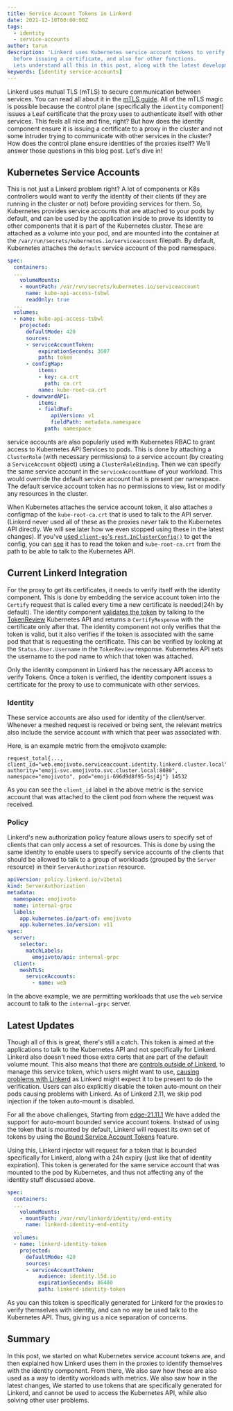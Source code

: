 ```yaml
---
title: Service Account Tokens in Linkerd
date: 2021-12-10T00:00:00Z
tags:
  - identity
  - service-accounts
author: tarun
description: 'Linkerd uses Kubernetes service account tokens to verify the proxy
  before issuing a certificate, and also for other functions.
  Lets understand all this in this post, along with the latest developments. '
keywords: [identity service-accounts]
---
```


Linkerd uses mutual TLS (mTLS) to secure communication between services. You can
read all about it in the [mTLS guide](https://buoyant.io/mtls-guide/). All of
the mTLS magic is possible because the control plane (specifically the
`identity` component) issues a Leaf certificate that the proxy uses
to authenticate itself with other services. This feels all nice and fine,
right? But how does the identity component ensure it is issuing a certificate
to a proxy in the cluster and not some intruder trying to communicate with
other services in the cluster? How does the control plane ensure identities of the
proxies itself? We'll answer those questions in this blog post. Let's dive in!

## Kubernetes Service Accounts

This is not just a Linkerd problem right? A lot of components or K8s controllers
would want to verify the identity  of their clients (if they are running
in the cluster or not) before providing services for them. So, Kubernetes provides
service accounts that are attached to your pods by default, and can be used
by the application inside to prove its identity to other components that it is
part of the Kubernetes cluster. These are attached as a volume into your pod,
and are mounted into the container at the `/var/run/secrets/kubernetes.io/serviceaccount`
filepath. By default, Kubernetes attaches the `default` service account of the pod
namespace.

```yaml
spec:
  containers:
  ...
    volumeMounts:
    - mountPath: /var/run/secrets/kubernetes.io/serviceaccount
      name: kube-api-access-tsbwl
      readOnly: true
  ...
  volumes:
  - name: kube-api-access-tsbwl
    projected:
      defaultMode: 420
      sources:
      - serviceAccountToken:
          expirationSeconds: 3607
          path: token
      - configMap:
          items:
          - key: ca.crt
            path: ca.crt
          name: kube-root-ca.crt
      - downwardAPI:
          items:
          - fieldRef:
              apiVersion: v1
              fieldPath: metadata.namespace
            path: namespace
```

service accounts are also popularly used with Kubernetes RBAC to grant access to
Kubernetes API Services to pods. This is done by attaching a `ClusterRole` (with
necessary permissions) to a service account (by creating a `ServiceAccount` object)
using a `ClusterRoleBinding`. Then we can specify the same service account in the
`serviceAccountName` of your workload. This would override the default service
account that is present per namespace. The default service account token
has no permissions to view, list or modify any resources in the cluster.

When Kubernetes attaches the service account token, it also attaches a configmap
of the `kube-root-ca.crt` that is used to talk to the API server. (Linkerd never
used all of these as the proxies *never* talk to the Kubernetes API directly.
We will see later how we even stopped using these in the latest changes).
If you've [used `client-go`'s `rest.InClusterConfig()`](https://github.com/kubernetes/client-go/blob/master/examples/in-cluster-client-configuration/main.go#L42)
to get the config, you can [see](https://github.com/kubernetes/client-go/blob/master/rest/config.go#L514)
it has to read the token and `kube-root-ca.crt` from the path to be able to talk
to the Kubernetes API.

## Current Linkerd Integration

For the proxy to get its certificates, it needs to verify itself with the identity
component. This is done by embedding the service account token into the `Certify`
request that is called every time a new certificate is needed(24h by default).
The identity component [validates the token](https://github.com/linkerd/linkerd2/blob/main/controller/identity/validator.go#L51)
by talking to the [TokenReview](https://kubernetes.io/docs/reference/generated/kubernetes-api/v1.19/#tokenreview-v1-authentication-k8s-io)
Kubernetes API and returns a `CertifyResponse` with the certificate only after
that. The identity component not only verifies that the token is valid, but it also
verifies if the token is associated with the same pod that that is requesting the
certificate. This can be verified by looking at the `Status.User.Username` in the
`TokenReview` response. Kubernetes API sets the username to the pod name to which
that token was attached.

Only the identity component in Linkerd has the necessary API access to verify Tokens.
Once a token is verified, the identity component issues a certificate
for the proxy to use to communicate with other services.

### Identity

These service accounts are also used for identity of the client/server.
Whenever a meshed request is received or being sent, the relevant metrics
also include the service account with which that peer was associated with.

Here, is an example metric from the emojivoto example:

```promql
request_total{..., client_id="web.emojivoto.serviceaccount.identity.linkerd.cluster.local", authority="emoji-svc.emojivoto.svc.cluster.local:8080",  namespace="emojivoto", pod="emoji-696d9d8f95-5sj4j"} 14532
```

As you can see the `client_id` label in the above metric is the service account
that was attached to the client pod from where the request was received.

### Policy

Linkerd's new authorization policy feature allows users to specify set of clients
that can only access a set of resources. This is done by using the same identity
to enable users to specify service accounts of the clients that should be allowed
to talk to a group of workloads (grouped by the `Server` resource) in
their `ServerAuthorization` resource.

```yaml
apiVersion: policy.linkerd.io/v1beta1
kind: ServerAuthorization
metadata:
  namespace: emojivoto
  name: internal-grpc
  labels:
    app.kubernetes.io/part-of: emojivoto
    app.kubernetes.io/version: v11
spec:
  server:
    selector:
      matchLabels:
        emojivoto/api: internal-grpc
  client:
    meshTLS:
      serviceAccounts:
        - name: web
```

In the above example, we are permitting workloads that use the `web` service account
to talk to the `internal-grpc` server.

## Latest Updates

Though all of this is great, there's still a catch. This token is aimed at the
applications to talk to the Kubernetes API and not specifically for Linkerd.
Linkerd also doesn't need those extra certs that are part of the default volume mount.
This also means that there are [controls outside of Linkerd](https://kubernetes.io/docs/tasks/configure-pod-container/configure-service-account/#use-the-default-service-account-to-access-the-api-server),
to manage this service token, which users might want to use,
[causing problems with Linkerd](https://github.com/linkerd/linkerd2/issues/3183)
as Linkerd might expect it to be present to do the verification. Users can
also explicitly disable the token auto-mount on their pods causing problems with
Linkerd. As of Linkerd 2.11, we skip pod injection if the token auto-mount is disabled.

For all the above challenges, Starting from [edge-21.11.1](https://github.com/linkerd/linkerd2/releases/tag/edge-21.11.1)
We have added the support for auto-mount bounded service account tokens. Instead
of using the token that is mounted by default, Linkerd will request its own set
of tokens by using the [Bound Service Account Tokens](https://github.com/kubernetes/enhancements/tree/master/keps/sig-auth/1205-bound-service-account-tokens)
feature.

Using this, Linkerd injector will request for a token that is bounded specifically
for Linkerd, along with a 24h expiry (just like that of identity expiration). This
token is generated for the same service account that was mounted to the pod by
Kubernetes, and thus not affecting any of the identity stuff discussed above.

```yaml
spec:
  containers:
  ...
    volumeMounts:
    - mountPath: /var/run/linkerd/identity/end-entity
      name: linkerd-identity-end-entity
  ...
  volumes:
  - name: linkerd-identity-token
    projected:
      defaultMode: 420
      sources:
      - serviceAccountToken:
          audience: identity.l5d.io
          expirationSeconds: 86400
          path: linkerd-identity-token
```

As you can this token is specifically generated for Linkerd for the proxies
to verify themselves with identity, and can no way be used talk to the
Kubernetes API. Thus, giving us a nice separation of concerns.

## Summary

In this post, we started on what Kubernetes service account tokens are, and then
explained how Linkerd uses them in the proxies to identify themselves with the
identity component. From there, We also saw how these are also used as a way to
identity workloads with metrics. We also saw how in the latest changes, We
started to use tokens that are specifically generated for Linkerd, and cannot
be used to access the Kubernetes API, while also solving other user problems.

